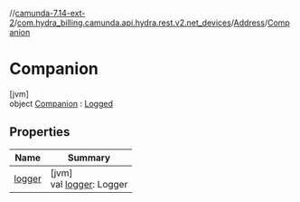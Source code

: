 //[camunda-7.14-ext-2](../../../../index.md)/[com.hydra_billing.camunda.api.hydra.rest.v2.net_devices](../../index.md)/[Address](../index.md)/[Companion](index.md)

# Companion

[jvm]\
object [Companion](index.md) : [Logged](../../../com.hydra_billing.camunda.Logger/-logged/index.md)

## Properties

| Name | Summary |
|---|---|
| [logger](logger.md) | [jvm]<br>val [logger](logger.md): Logger |
